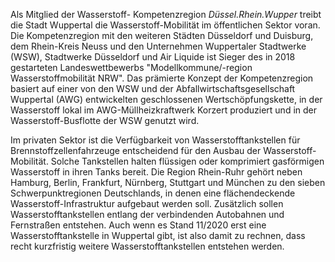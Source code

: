 Als Mitglied der Wasserstoff- Kompetenzregion *Düssel.Rhein.Wupper* treibt die Stadt Wuppertal 
die Wasserstoff-Mobilität im öffentlichen Sektor voran. Die Kompetenzregion mit den weiteren 
Städten Düsseldorf und Duisburg, dem Rhein-Kreis Neuss und den Unternehmen Wuppertaler Stadtwerke (WSW), 
Stadtwerke Düsseldorf und Air Liquide ist Sieger des in 2018 gestarteten Landeswettbewerbs "Modellkommune/-region Wasserstoffmobilität NRW". 
Das prämierte Konzept der Kompetenzregion basiert auf einer von den WSW und der Abfallwirtschaftsgesellschaft Wuppertal (AWG) 
entwickelten geschlossenen Wertschöpfungskette, in der Wasserstoff lokal im AWG-Müllheizkraftwerk Korzert produziert 
und in der Wasserstoff-Busflotte der WSW genutzt wird.

Im privaten Sektor ist die Verfügbarkeit von Wasserstofftankstellen für Brennstoffzellenfahrzeuge entscheidend 
für den Ausbau der Wasserstoff-Mobilität. Solche Tankstellen halten flüssigen oder komprimiert 
gasförmigen Wasserstoff in ihren Tanks bereit. Die Region Rhein-Ruhr gehört neben Hamburg, Berlin, Frankfurt, 
Nürnberg, Stuttgart und München zu den sieben Schwerpunktregionen Deutschlands, in denen eine 
flächendeckende Wasserstoff-Infrastruktur aufgebaut werden soll. Zusätzlich sollen Wasserstofftankstellen 
entlang der verbindenden Autobahnen und Fernstraßen entstehen. Auch wenn es Stand 11/2020 erst eine 
Wasserstofftankstelle in Wuppertal gibt, ist also damit zu rechnen, dass recht kurzfristig 
weitere Wasserstofftankstellen entstehen werden.
